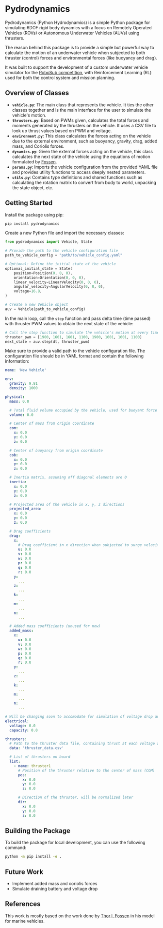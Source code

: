 # Pydrodynamics

Pydrodynamics (Python Hydrodynamics) is a simple Python package for simulating 6DOF rigid body dynamics with a focus on Remotely Operated Vehicles (ROVs) or Autonomous Underwater Vehicles (AUVs) using thrusters.

The reason behind this package is to provide a simple but powerful way to calculate the motion of an underwater vehicle when subjected to both thruster (control) forces and environmental forces (like buoyancy and drag). 

It was built to support the development of a custom underwater vehicle simulator for the [RoboSub competition](https://www.robosub.org/), with Reinforcement Learning (RL) used for both the control system and mission planning.

## Overview of Classes

- **`vehicle.py`**: The main class that represents the vehicle. It ties the other classes together and is the main interface for the user to simulate the vehicle's motion.
- **`thrusters.py`**: Based on PWMs given, calculates the total forces and moments generated by the thrusters on the vehicle. It uses a CSV file to look up thrust values based on PWM and voltage.
- **`environment.py`**: This class calculates the forces acting on the vehicle due to the external environment, such as buoyancy, gravity, drag, added mass, and Coriolis forces.
- **`dynamics.py`**: Given the external forces acting on the vehicle, this class calculates the next state of the vehicle using the equations of motion formulated by [Fossen](https://fossen.biz/).
- **`params.py`**: Imports the vehicle configuration from the provided YAML file and provides utility functions to access deeply nested parameters.
- **`utils.py`**: Contains type definitions and shared functions such as calculating the rotation matrix to convert from body to world, unpacking the state object, etc.

## Getting Started

Install the package using pip:

```bash
pip install pydrodynamics
```

Create a new Python file and import the necessary classes:

```python
from pydrodynamics import Vehicle, State

# Provide the path to the vehicle configuration file
path_to_vehicle_config = "path/to/vehicle_config.yaml"

# Optional: Define the initial state of the vehicle
optional_initial_state = State(
	position=Position(0, 0, 0),
    orientation=Orientation(0, 0, 0),
    linear_velocity=LinearVelocity(0, 0, 0),
    angular_velocity=AngularVelocity(0, 0, 0),
    voltage=16.8,
)

# Create a new Vehicle object
auv = Vehicle(path_to_vehicle_config)

```

In the main loop, call the `step` function and pass delta time (time passed) with thruster PWM values to obtain the next state of the vehicle:

``` python
# Call the step function to simulate the vehicle's motion at every time step
thruster_pwm = [1900, 1601, 1601, 1100, 1900, 1601, 1601, 1100]
next_state = auv.step(dt, thruster_pwm)
```

Make sure to provide a valid path to the vehicle configuration file. The configuration file should be in YAML format and contain the following information:

```yaml
name: 'New Vehicle'

env:
  gravity: 9.81
  density: 1000

physical:
  mass: 0.0

  # Total fluid volume occupied by the vehicle, used for buoyant force
  volume: 0.0

  # Center of mass from origin coordinate
  com:
    x: 0.0
    y: 0.0
    z: 0.0

  # Center of buoyancy from origin coordinate
  cob:
    x: 0.0
    y: 0.0
    z: 0.0

  # Inertia matrix, assuming off diagonal elements are 0
  inertia:
    x: 0.0
    y: 0.0
    z: 0.0

  # Projected area of the vehicle in x, y, z directions
  projected_area:
    x: 0.0
    y: 0.0
    z: 0.0

  # Drag coefficients
  drag:
    x:
      # Drag coefficient in x direction when subjected to surge velocity in x axis (u)
      u: 0.0
      v: 0.0
      w: 0.0
      p: 0.0
      q: 0.0
      r: 0.0
    y:
      ...
    z:
      ...
    k:
      ...
    m:
      ...
    n:
      ...

  # Added mass coefficients (unused for now)
  added_mass:
    x:
      u: 0.0
      v: 0.0
      w: 0.0
      p: 0.0
      q: 0.0
      r: 0.0
    y:
      ...
    z:
      ...
    k:
      ...
    m:
      ...
    n:
      ...

# Will be changing soon to accomodate for simulation of voltage drop and draining battery
electrical:
  voltage: 0.0
  capacity: 0.0

thrusters:
  # Path to the thruster data file, containing thrust at each voltage and PWM
  data: 'thruster_data.csv'

  # List of thrusters on board
  list:
    - name: thruster1
      # Position of the thruster relative to the center of mass (COM)
      pos:
        x: 0.0
        y: 0.0
        z: 0.0

      # Direction of the thruster, will be normalized later
      dir:
        x: 0.0
        y: 0.0
        z: 0.0
```

## Building the Package

To build the package for local development, you can use the following command:

```bash
python -m pip install -e .
```

## Future Work
- Implement added mass and coriolis forces
- Simulate draining battery and voltage drop

## References

This work is mostly based on the work done by [Thor I. Fossen](https://fossen.biz/) in his model for marine vehicles. 